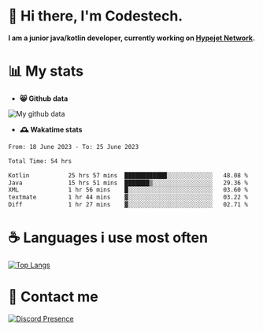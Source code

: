 # 👋 Hi there, I'm Codestech.
**I am a junior java/kotlin developer, currently working on [Hypejet Network](https://github.com/Hypejet).**

# 📊 My stats
- **😸 Github data**

![My github data](https://github-readme-stats.vercel.app/api?username=Codestech1&count_private=true&include_all_commits=true&theme=codeSTACKr)

- **🕰️ Wakatime stats**
<!--START_SECTION:waka-->

```txt
From: 18 June 2023 - To: 25 June 2023

Total Time: 54 hrs

Kotlin           25 hrs 57 mins  ████████████░░░░░░░░░░░░░   48.08 %
Java             15 hrs 51 mins  ███████▒░░░░░░░░░░░░░░░░░   29.36 %
XML              1 hr 56 mins    █░░░░░░░░░░░░░░░░░░░░░░░░   03.60 %
textmate         1 hr 44 mins    ▓░░░░░░░░░░░░░░░░░░░░░░░░   03.22 %
Diff             1 hr 27 mins    ▓░░░░░░░░░░░░░░░░░░░░░░░░   02.71 %
```

<!--END_SECTION:waka-->

# ☕ Languages i use most often
[![Top Langs](https://github-readme-stats.vercel.app/api/top-langs/?username=Codestech1&layout=compact&langs_count=8&exclude_repo=window5000.github.io&theme=codeSTACKr)](https://github.com/anuraghazra/github-readme-stats)

# 💬 Contact me
[![Discord Presence](https://lanyard.cnrad.dev/api/650718742157852740)](https://discord.com/users/650718742157852740)
</br>
